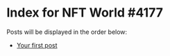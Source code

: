 # Index for NFT World #4177
Posts will be displayed in the order below:

- [Your first post](./001-first.md)

